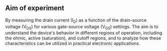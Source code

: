## Aim of experiment
By measuring the drain current (I<sub>D</sub>) as a function of the drain-source voltage (V<sub>DS</sub>) for various gate-source voltage (V<sub>GS</sub>) settings. The aim is to understand the device's behavior in different regions of operation, including the ohmic, active (saturation), and cutoff regions, and to analyze how these characteristics can be utilized in practical electronic applications.
